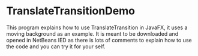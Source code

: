 # TranslateTransitionDemo
This program explains how to use TranslateTransition in JavaFX, it uses a moving background as an example. It is meant to be downloaded and opened in NetBeans IED as there is lots of comments to explain how to use the code and you can try it for your self.
